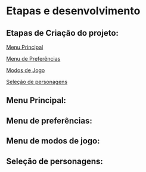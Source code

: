 # Etapas e desenvolvimento

## Etapas de Criação do projeto:

[Menu Principal](#menu-principal)

[Menu de Preferências](#menu-de-preferencias)

[Modos de Jogo](#menu-de-modos-de-jogo)

[Seleção de personagens](#seleção-de-personagem)


## Menu Principal:

## Menu de preferências:

## Menu de modos de jogo:

## Seleção de personagens:
